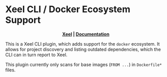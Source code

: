 # Xeel CLI / Docker Ecosystem Support

<div style="text-align: center;">
  <strong>
    <a href="https://xeel.dev">Xeel</a>
     | 
    <a href="https://docs.xeel.dev">Documentation</a>
  </strong>
</div>

This is a Xeel CLI plugin, which adds support for the `docker` ecosystem.
It allows for project discovery and listing outdated dependencies, which
the CLI can in turn report to Xeel.

This plugin currently only scans for base images (`FROM ...`) in `Dockerfile*`
files.
